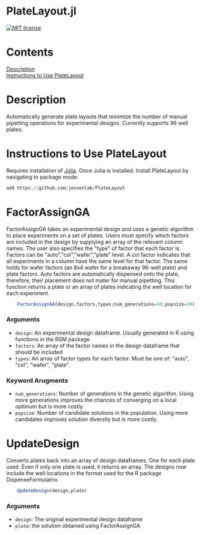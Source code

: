 # PlateLayout.jl
[![MIT license](https://img.shields.io/badge/license-MIT-green.svg)](https://github.com/jensenlab/PlateLayout/blob/main/LICENSE)
# Contents 
[Description](#description) \
[Instructions to Use PlateLayout](#instructions-to-use-platelayout) 


# Description 
Automatically generate plate layouts that minimize the number of manual pipetting operations for experimental designs. Currently supports 96 well plates.  

# Instructions to Use PlateLayout 
 Requires installation of  [Julia](https://julialang.org/downloads/). Once Julia is installed. Install PlateLayout by navigating to package mode:  

```julia 
add https://github.com/jensenlab/PlateLayout
```

# FactorAssignGA 
FactorAssignGA takes an experimental design and uses a genetic algorithm to place experiments on a set of plates. Users must specify which factors are included in the design by supplying an array of the relevant column names. The user also specifies the "type" of factor that each factor is. Factors can be "auto","col","wafer","plate" level. A col factor indicates that all experiments in a column have the same level for that factor. The same holds for wafer factors (an 8x4 wafer for a breakaway 96-well plate) and plate factors. Auto factors are automatically dispensed onto the plate, therefore, their placement does not mater for manual pipetting. This function returns a plate or an array of plates indicating the well location for each experiment. 


```julia
    FactorAssignGA(design,factors,types;num_generations=50,popsize=30)
``` 

### Arguments 
- `design`: An experimental design dataframe. Usually generated in R using functions in the RSM package 
- `factors`: An array of the factor names in the design dataframe that should be included
- `types`: An array of factor types for each factor. Must be one of: "auto", "col", "wafer", "plate".  
### Keyword Arugments 
- `num_generations`: Number of generations in the genetic algorithm. Using more generations improves the chances of converging on a local optimum but is more costly.
- `popsize`: Number of candidate solutions in the population. Using more candidates improves solution diversity but is more costly.  

# UpdateDesign
Converts plates back into an array of design dataframes. One for each plate used.  Even if only one plate is used, it returns an array. The designs now include the well locations in the format used for the R package DispenseFormulatrix.  

```julia
    UpdateDesign(design,plate)
```


### Arguments 
- `design`: The original experimental design dataframe
- `plate`: the solution obtained using FactorAssignGA 






